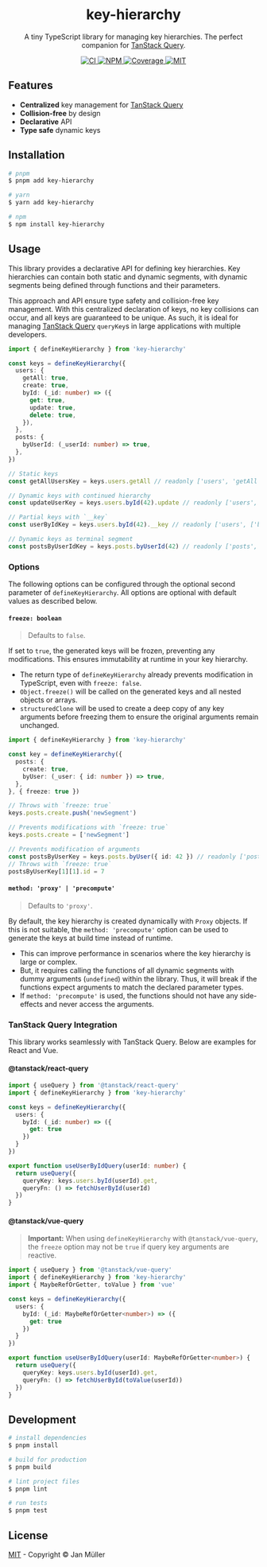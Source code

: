 <h1 align="center">key-hierarchy</h1>

<p align="center">
    A tiny TypeScript library for managing key hierarchies. The perfect companion for <a href="https://tanstack.com/query/latest">TanStack Query</a>.
</p>

<p align="center">
  <a href="https://github.com/DerYeger/yeger/actions/workflows/ci.yml">
    <img alt="CI" src="https://img.shields.io/github/actions/workflow/status/DerYeger/yeger/ci.yml?branch=main&label=ci&logo=github&color=#4DC71F">
  </a>
  <a href="https://www.npmjs.com/package/key-hierarchy">
    <img alt="NPM" src="https://img.shields.io/npm/v/key-hierarchy?logo=npm">
  </a>
  <a href="https://app.codecov.io/gh/DerYeger/yeger/tree/main/packages/key-hierarchy">
    <img alt="Coverage" src="https://codecov.io/gh/DerYeger/yeger/branch/main/graph/badge.svg?token=DjcvNlg4hd&flag=key-hierarchy">
  </a>
  <a href="https://opensource.org/licenses/MIT">
    <img alt="MIT" src="https://img.shields.io/npm/l/key-hierarchy?color=%234DC71F">
  </a>
</p>

## Features

- **Centralized** key management for [TanStack Query](https://tanstack.com/query/latest)
- **Collision-free** by design
- **Declarative** API
- **Type safe** dynamic keys

## Installation

```bash
# pnpm
$ pnpm add key-hierarchy

# yarn
$ yarn add key-hierarchy

# npm
$ npm install key-hierarchy
```

## Usage

This library provides a declarative API for defining key hierarchies.
Key hierarchies can contain both static and dynamic segments, with dynamic segments being defined through functions and their parameters.

This approach and API ensure type safety and collision-free key management.
With this centralized declaration of keys, no key collisions can occur, and all keys are guaranteed to be unique.
As such, it is ideal for managing [TanStack Query](https://tanstack.com/query/latest) `queryKey`s in large applications with multiple developers.

```ts
import { defineKeyHierarchy } from 'key-hierarchy'

const keys = defineKeyHierarchy({
  users: {
    getAll: true,
    create: true,
    byId: (_id: number) => ({
      get: true,
      update: true,
      delete: true,
    }),
  },
  posts: {
    byUserId: (_userId: number) => true,
  },
})

// Static keys
const getAllUsersKey = keys.users.getAll // readonly ['users', 'getAll']

// Dynamic keys with continued hierarchy
const updateUserKey = keys.users.byId(42).update // readonly ['users', ['byId', number], 'update']

// Partial keys with `__key`
const userByIdKey = keys.users.byId(42).__key // readonly ['users', ['byId', number]]

// Dynamic keys as terminal segment
const postsByUserIdKey = keys.posts.byUserId(42) // readonly ['posts', ['byUserId', number]]
```

### Options

The following options can be configured through the optional second parameter of `defineKeyHierarchy`.
All options are optional with default values as described below.

#### `freeze: boolean`

> Defaults to `false`.

If set to `true`, the generated keys will be frozen, preventing any modifications. This ensures immutability at runtime in your key hierarchy.

- The return type of `defineKeyHierarchy` already prevents modification in TypeScript, even with `freeze: false`.
- `Object.freeze()` will be called on the generated keys and all nested objects or arrays.
- `structuredClone` will be used to create a deep copy of any key arguments before freezing them to ensure the original arguments remain unchanged.

```ts
import { defineKeyHierarchy } from 'key-hierarchy'

const key = defineKeyHierarchy({
  posts: {
    create: true,
    byUser: (_user: { id: number }) => true,
  },
}, { freeze: true })

// Throws with `freeze: true`
keys.posts.create.push('newSegment') 

// Prevents modifications with `freeze: true`
keys.posts.create = ['newSegment']

// Prevents modification of arguments
const postsByUserKey = keys.posts.byUser({ id: 42 }) // readonly ['posts', ['byUser', DeepReadonly<{ id: number }>]]
// Throws with `freeze: true`
postsByUserKey[1][1].id = 7
```

#### `method: 'proxy' | 'precompute'`

> Defaults to `'proxy'`.

By default, the key hierarchy is created dynamically with `Proxy` objects.
If this is not suitable, the `method: 'precompute'` option can be used to generate the keys at build time instead of runtime.

- This can improve performance in scenarios where the key hierarchy is large or complex.
- But, it requires calling the functions of all dynamic segments with dummy arguments (`undefined`) within the library. Thus, it will break if the functions expect arguments to match the declared parameter types.
- If `method: 'precompute'` is used, the functions should not have any side-effects and never access the arguments.

### TanStack Query Integration

This library works seamlessly with TanStack Query.
Below are examples for React and Vue.

#### @tanstack/react-query

```ts
import { useQuery } from '@tanstack/react-query'
import { defineKeyHierarchy } from 'key-hierarchy'

const keys = defineKeyHierarchy({
  users: {
    byId: (_id: number) => ({
      get: true
    })
  }
})

export function useUserByIdQuery(userId: number) {
  return useQuery({
    queryKey: keys.users.byId(userId).get,
    queryFn: () => fetchUserById(userId)
  })
}
```

#### @tanstack/vue-query

> **Important:** When using `defineKeyHierarchy` with `@tanstack/vue-query`, the `freeze` option may not be `true` if query key arguments are reactive.

```ts
import { useQuery } from '@tanstack/vue-query'
import { defineKeyHierarchy } from 'key-hierarchy'
import { MaybeRefOrGetter, toValue } from 'vue'

const keys = defineKeyHierarchy({
  users: {
    byId: (_id: MaybeRefOrGetter<number>) => ({
      get: true
    })
  }
})

export function useUserByIdQuery(userId: MaybeRefOrGetter<number>) {
  return useQuery({
    queryKey: keys.users.byId(userId).get,
    queryFn: () => fetchUserById(toValue(userId))
  })
}
```

## Development

```bash
# install dependencies
$ pnpm install

# build for production
$ pnpm build

# lint project files
$ pnpm lint

# run tests
$ pnpm test
```

## License

[MIT](https://github.com/DerYeger/yeger/blob/main/packages/key-hierarchy/LICENSE) - Copyright &copy; Jan Müller
